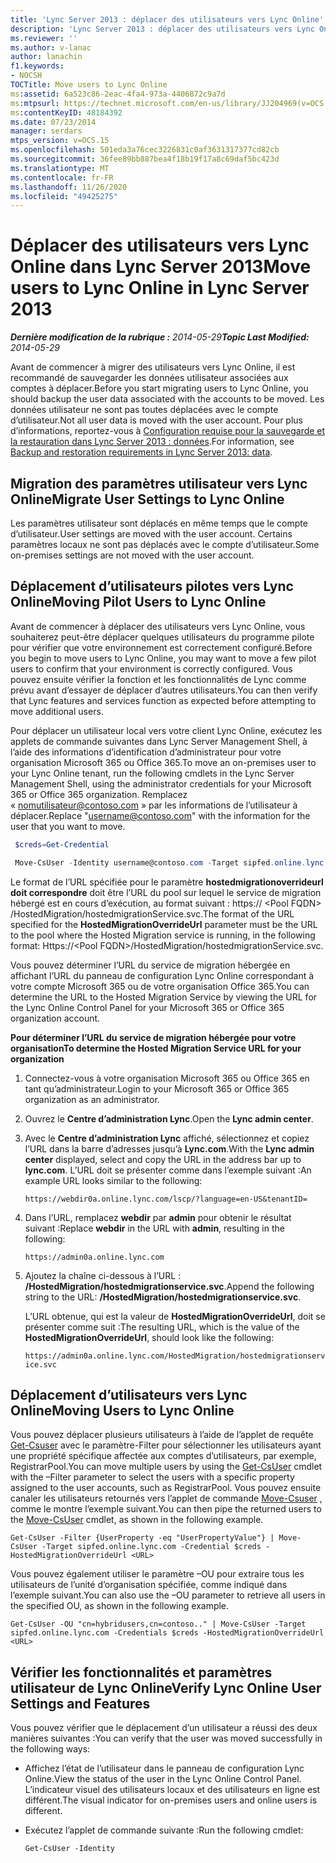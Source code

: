 ```yaml
---
title: 'Lync Server 2013 : déplacer des utilisateurs vers Lync Online'
description: 'Lync Server 2013 : déplacer des utilisateurs vers Lync Online.'
ms.reviewer: ''
ms.author: v-lanac
author: lanachin
f1.keywords:
- NOCSH
TOCTitle: Move users to Lync Online
ms:assetid: 6a523c86-2eac-4fa4-973a-4406872c9a7d
ms:mtpsurl: https://technet.microsoft.com/en-us/library/JJ204969(v=OCS.15)
ms:contentKeyID: 48184392
ms.date: 07/23/2014
manager: serdars
mtps_version: v=OCS.15
ms.openlocfilehash: 501eda3a76cec3226831c0af3631317377cd82cb
ms.sourcegitcommit: 36fee89bb887bea4f18b19f17a8c69daf5bc423d
ms.translationtype: MT
ms.contentlocale: fr-FR
ms.lasthandoff: 11/26/2020
ms.locfileid: "49425275"
---
```

# <a name="move-users-to-lync-online-in-lync-server-2013"></a><span data-ttu-id="6448a-103">Déplacer des utilisateurs vers Lync Online dans Lync Server 2013</span><span class="sxs-lookup"><span data-stu-id="6448a-103">Move users to Lync Online in Lync Server 2013</span></span>

<div data-xmlns="http://www.w3.org/1999/xhtml">

<div class="topic" data-xmlns="http://www.w3.org/1999/xhtml" data-msxsl="urn:schemas-microsoft-com:xslt" data-cs="https://msdn.microsoft.com/">

<div data-asp="https://msdn2.microsoft.com/asp">



</div>

<div id="mainSection">

<div id="mainBody"><span data-ttu-id="6448a-104">

<span> </span></span><span class="sxs-lookup"><span data-stu-id="6448a-104">

<span> </span></span></span>

<span data-ttu-id="6448a-105">_**Dernière modification de la rubrique :** 2014-05-29_</span><span class="sxs-lookup"><span data-stu-id="6448a-105">_**Topic Last Modified:** 2014-05-29_</span></span>

<span data-ttu-id="6448a-106">Avant de commencer à migrer des utilisateurs vers Lync Online, il est recommandé de sauvegarder les données utilisateur associées aux comptes à déplacer.</span><span class="sxs-lookup"><span data-stu-id="6448a-106">Before you start migrating users to Lync Online, you should backup the user data associated with the accounts to be moved.</span></span> <span data-ttu-id="6448a-107">Les données utilisateur ne sont pas toutes déplacées avec le compte d’utilisateur.</span><span class="sxs-lookup"><span data-stu-id="6448a-107">Not all user data is moved with the user account.</span></span> <span data-ttu-id="6448a-108">Pour plus d’informations, reportez-vous à [Configuration requise pour la sauvegarde et la restauration dans Lync Server 2013 : données](lync-server-2013-backup-and-restoration-requirements-data.md).</span><span class="sxs-lookup"><span data-stu-id="6448a-108">For information, see [Backup and restoration requirements in Lync Server 2013: data](lync-server-2013-backup-and-restoration-requirements-data.md).</span></span>

<div>

## <a name="migrate-user-settings-to-lync-online"></a><span data-ttu-id="6448a-109">Migration des paramètres utilisateur vers Lync Online</span><span class="sxs-lookup"><span data-stu-id="6448a-109">Migrate User Settings to Lync Online</span></span>

<span data-ttu-id="6448a-110">Les paramètres utilisateur sont déplacés en même temps que le compte d’utilisateur.</span><span class="sxs-lookup"><span data-stu-id="6448a-110">User settings are moved with the user account.</span></span> <span data-ttu-id="6448a-111">Certains paramètres locaux ne sont pas déplacés avec le compte d’utilisateur.</span><span class="sxs-lookup"><span data-stu-id="6448a-111">Some on-premises settings are not moved with the user account.</span></span>

</div>

<div>

## <a name="moving-pilot-users-to-lync-online"></a><span data-ttu-id="6448a-112">Déplacement d’utilisateurs pilotes vers Lync Online</span><span class="sxs-lookup"><span data-stu-id="6448a-112">Moving Pilot Users to Lync Online</span></span>

<span data-ttu-id="6448a-113">Avant de commencer à déplacer des utilisateurs vers Lync Online, vous souhaiterez peut-être déplacer quelques utilisateurs du programme pilote pour vérifier que votre environnement est correctement configuré.</span><span class="sxs-lookup"><span data-stu-id="6448a-113">Before you begin to move users to Lync Online, you may want to move a few pilot users to confirm that your environment is correctly configured.</span></span> <span data-ttu-id="6448a-114">Vous pouvez ensuite vérifier la fonction et les fonctionnalités de Lync comme prévu avant d’essayer de déplacer d’autres utilisateurs.</span><span class="sxs-lookup"><span data-stu-id="6448a-114">You can then verify that Lync features and services function as expected before attempting to move additional users.</span></span>

<span data-ttu-id="6448a-115">Pour déplacer un utilisateur local vers votre client Lync Online, exécutez les applets de commande suivantes dans Lync Server Management Shell, à l’aide des informations d’identification d’administrateur pour votre organisation Microsoft 365 ou Office 365.</span><span class="sxs-lookup"><span data-stu-id="6448a-115">To move an on-premises user to your Lync Online tenant, run the following cmdlets in the Lync Server Management Shell, using the administrator credentials for your Microsoft 365 or Office 365 organization.</span></span> <span data-ttu-id="6448a-116">Remplacez « nomutilisateur@contoso.com » par les informations de l’utilisateur à déplacer.</span><span class="sxs-lookup"><span data-stu-id="6448a-116">Replace "username@contoso.com" with the information for the user that you want to move.</span></span>

   ```PowerShell
    $creds=Get-Credential
   ```

   ```PowerShell
    Move-CsUser -Identity username@contoso.com -Target sipfed.online.lync.com -Credential $creds -HostedMigrationOverrideUrl <URL>
   ```

<span data-ttu-id="6448a-117">Le format de l’URL spécifiée pour le paramètre **hostedmigrationoverrideurl doit correspondre** doit être l’URL du pool sur lequel le service de migration hébergé est en cours d’exécution, au format suivant : https:// \<Pool FQDN\> /HostedMigration/hostedmigrationService.svc.</span><span class="sxs-lookup"><span data-stu-id="6448a-117">The format of the URL specified for the **HostedMigrationOverrideUrl** parameter must be the URL to the pool where the Hosted Migration service is running, in the following format: Https://\<Pool FQDN\>/HostedMigration/hostedmigrationService.svc.</span></span>

<span data-ttu-id="6448a-118">Vous pouvez déterminer l’URL du service de migration hébergée en affichant l’URL du panneau de configuration Lync Online correspondant à votre compte Microsoft 365 ou de votre organisation Office 365.</span><span class="sxs-lookup"><span data-stu-id="6448a-118">You can determine the URL to the Hosted Migration Service by viewing the URL for the Lync Online Control Panel for your Microsoft 365 or Office 365 organization account.</span></span>

<span data-ttu-id="6448a-119">**Pour déterminer l’URL du service de migration hébergée pour votre organisation**</span><span class="sxs-lookup"><span data-stu-id="6448a-119">**To determine the Hosted Migration Service URL for your organization**</span></span>

1.  <span data-ttu-id="6448a-120">Connectez-vous à votre organisation Microsoft 365 ou Office 365 en tant qu’administrateur.</span><span class="sxs-lookup"><span data-stu-id="6448a-120">Login to your Microsoft 365 or Office 365 organization as an administrator.</span></span>

2.  <span data-ttu-id="6448a-121">Ouvrez le **Centre d’administration Lync**.</span><span class="sxs-lookup"><span data-stu-id="6448a-121">Open the **Lync admin center**.</span></span>

3.  <span data-ttu-id="6448a-122">Avec le **Centre d’administration Lync** affiché, sélectionnez et copiez l’URL dans la barre d’adresses jusqu’à **Lync.com**.</span><span class="sxs-lookup"><span data-stu-id="6448a-122">With the **Lync admin center** displayed, select and copy the URL in the address bar up to **lync.com**.</span></span> <span data-ttu-id="6448a-123">L’URL doit se présenter comme dans l’exemple suivant :</span><span class="sxs-lookup"><span data-stu-id="6448a-123">An example URL looks similar to the following:</span></span>
    
    `https://webdir0a.online.lync.com/lscp/?language=en-US&tenantID=`

4.  <span data-ttu-id="6448a-124">Dans l’URL, remplacez **webdir** par **admin** pour obtenir le résultat suivant :</span><span class="sxs-lookup"><span data-stu-id="6448a-124">Replace **webdir** in the URL with **admin**, resulting in the following:</span></span>
    
    `https://admin0a.online.lync.com`

5.  <span data-ttu-id="6448a-125">Ajoutez la chaîne ci-dessous à l’URL : **/HostedMigration/hostedmigrationservice.svc**.</span><span class="sxs-lookup"><span data-stu-id="6448a-125">Append the following string to the URL: **/HostedMigration/hostedmigrationservice.svc**.</span></span>
    
    <span data-ttu-id="6448a-126">L’URL obtenue, qui est la valeur de **HostedMigrationOverrideUrl**, doit se présenter comme suit :</span><span class="sxs-lookup"><span data-stu-id="6448a-126">The resulting URL, which is the value of the **HostedMigrationOverrideUrl**, should look like the following:</span></span>
    
    `https://admin0a.online.lync.com/HostedMigration/hostedmigrationservice.svc`

</div>

<div>

## <a name="moving-users-to-lync-online"></a><span data-ttu-id="6448a-127">Déplacement d’utilisateurs vers Lync Online</span><span class="sxs-lookup"><span data-stu-id="6448a-127">Moving Users to Lync Online</span></span>

<span data-ttu-id="6448a-128">Vous pouvez déplacer plusieurs utilisateurs à l’aide de l’applet de requête [Get-Csuser](https://docs.microsoft.com/powershell/module/skype/Get-CsUser) avec le paramètre-Filter pour sélectionner les utilisateurs ayant une propriété spécifique affectée aux comptes d’utilisateurs, par exemple, RegistrarPool.</span><span class="sxs-lookup"><span data-stu-id="6448a-128">You can move multiple users by using the [Get-CsUser](https://docs.microsoft.com/powershell/module/skype/Get-CsUser) cmdlet with the –Filter parameter to select the users with a specific property assigned to the user accounts, such as RegistrarPool.</span></span> <span data-ttu-id="6448a-129">Vous pouvez ensuite canaler les utilisateurs retournés vers l’applet de commande [Move-Csuser](https://docs.microsoft.com/powershell/module/skype/Move-CsUser) , comme le montre l’exemple suivant.</span><span class="sxs-lookup"><span data-stu-id="6448a-129">You can then pipe the returned users to the [Move-CsUser](https://docs.microsoft.com/powershell/module/skype/Move-CsUser) cmdlet, as shown in the following example.</span></span>

    Get-CsUser -Filter {UserProperty -eq "UserPropertyValue"} | Move-CsUser -Target sipfed.online.lync.com -Credential $creds -HostedMigrationOverrideUrl <URL>

<span data-ttu-id="6448a-130">Vous pouvez également utiliser le paramètre –OU pour extraire tous les utilisateurs de l’unité d’organisation spécifiée, comme indiqué dans l’exemple suivant.</span><span class="sxs-lookup"><span data-stu-id="6448a-130">You can also use the –OU parameter to retrieve all users in the specified OU, as shown in the following example.</span></span>

    Get-CsUser -OU "cn=hybridusers,cn=contoso.." | Move-CsUser -Target sipfed.online.lync.com -Credentials $creds -HostedMigrationOverrideUrl <URL>

</div>

<div>

## <a name="verify-lync-online-user-settings-and-features"></a><span data-ttu-id="6448a-131">Vérifier les fonctionnalités et paramètres utilisateur de Lync Online</span><span class="sxs-lookup"><span data-stu-id="6448a-131">Verify Lync Online User Settings and Features</span></span>

<span data-ttu-id="6448a-132">Vous pouvez vérifier que le déplacement d’un utilisateur a réussi des deux manières suivantes :</span><span class="sxs-lookup"><span data-stu-id="6448a-132">You can verify that the user was moved successfully in the following ways:</span></span>

  - <span data-ttu-id="6448a-133">Affichez l’état de l’utilisateur dans le panneau de configuration Lync Online.</span><span class="sxs-lookup"><span data-stu-id="6448a-133">View the status of the user in the Lync Online Control Panel.</span></span> <span data-ttu-id="6448a-134">L’indicateur visuel des utilisateurs locaux et des utilisateurs en ligne est différent.</span><span class="sxs-lookup"><span data-stu-id="6448a-134">The visual indicator for on-premises users and online users is different.</span></span>

  - <span data-ttu-id="6448a-135">Exécutez l’applet de commande suivante :</span><span class="sxs-lookup"><span data-stu-id="6448a-135">Run the following cmdlet:</span></span>
    
        Get-CsUser -Identity

<span data-ttu-id="6448a-136"></div>

</div>

<span> </span>

</div>

</div>

</span><span class="sxs-lookup"><span data-stu-id="6448a-136"></div>

</div>

<span> </span>

</div>

</div>

</span></span></div>

